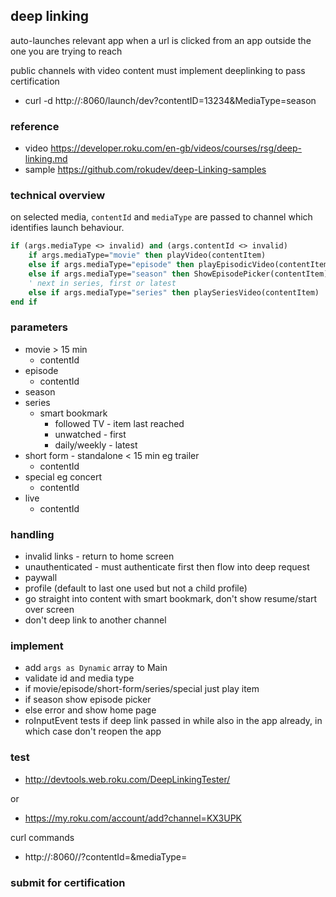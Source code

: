 ## deep linking

auto-launches relevant app when a url is clicked from an app outside the one you are trying to reach

public channels with video content must implement deeplinking to pass certification

- curl -d http://<your roku IP address>:8060/launch/dev?contentID=13234&MediaType=season


### reference

- video https://developer.roku.com/en-gb/videos/courses/rsg/deep-linking.md
- sample https://github.com/rokudev/deep-Linking-samples

### technical overview

on selected media, `contentId` and `mediaType` are passed to channel which identifies launch behaviour.  

```vb
if (args.mediaType <> invalid) and (args.contentId <> invalid)
    if args.mediaType="movie" then playVideo(contentItem)
    else if args.mediaType="episode" then playEpisodicVideo(contentItem)
    else if args.mediaType="season" then ShowEpisodePicker(contentItem)
    ' next in series, first or latest
    else if args.mediaType="series" then playSeriesVideo(contentItem) 
end if
```

### parameters

- movie > 15 min
  - contentId
- episode 
  - contentId
- season 
- series
  - smart bookmark
    - followed TV - item last reached
    - unwatched - first
    - daily/weekly - latest
- short form - standalone < 15 min eg trailer
  - contentId
- special eg concert
  - contentId
- live
  - contentId


### handling

- invalid links - return to home screen
- unauthenticated - must authenticate first then flow into deep request
- paywall
- profile (default to last one used but not a child profile)
- go straight into content with smart bookmark, don't show resume/start over screen
- don't deep link to another channel
  
### implement

- add `args as Dynamic` array to Main
- validate id and media type
- if movie/episode/short-form/series/special just play item
- if season show episode picker
- else error and show home page
- roInputEvent tests if deep link passed in while also in the app already, in which case don't reopen the app

### test

- http://devtools.web.roku.com/DeepLinkingTester/
  
or
 
- https://my.roku.com/account/add?channel=KX3UPK
 
curl commands

- http://<roku-device-ip-address>:8060/<EcpCommand>/<channelId>?contentId=<contentIdValue>&mediaType=<mediaTypeValue>

### submit for certification